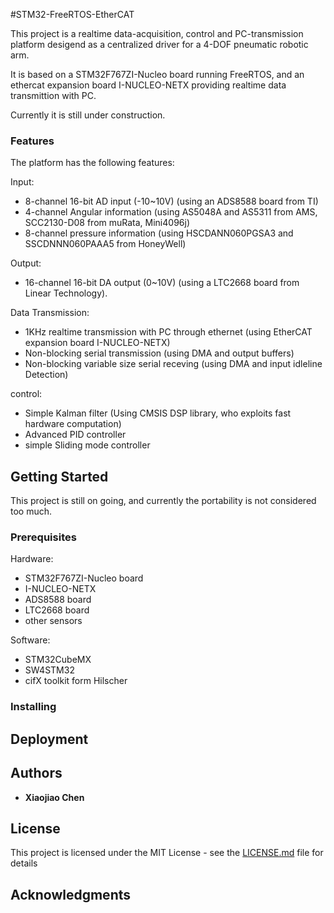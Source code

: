 #STM32-FreeRTOS-EtherCAT

This project is a realtime data-acquisition, control and PC-transmission platform desigend as a centralized driver for a 4-DOF pneumatic robotic arm.

It is based on a STM32F767ZI-Nucleo board running FreeRTOS, and an ethercat expansion board I-NUCLEO-NETX providing realtime data transmittion with PC. 

Currently it is still under construction.

### Features
The platform has the following features:

Input:
 * 8-channel 16-bit AD input (-10~10V) (using an ADS8588 board from TI)
 * 4-channel Angular information (using AS5048A and AS5311 from AMS, SCC2130-D08 from muRata, Mini4096j)
 * 8-channel pressure information (using HSCDANN060PGSA3 and  SSCDNNN060PAAA5 from HoneyWell)

Output:
 * 16-channel 16-bit DA output (0~10V) (using a LTC2668 board from Linear Technology).

Data Transmission:
 * 1KHz realtime transmission with PC through ethernet (using EtherCAT expansion board I-NUCLEO-NETX)
 * Non-blocking serial transmission (using DMA and output buffers)
 * Non-blocking variable size serial receving (using DMA and input idleline Detection) 

control:
 * Simple Kalman filter (Using CMSIS DSP library, who exploits fast hardware computation)
 * Advanced PID controller
 * simple Sliding mode controller



## Getting Started

This project is still on going, and currently the portability is not considered too much.
 
### Prerequisites

Hardware:
 * STM32F767ZI-Nucleo board
 * I-NUCLEO-NETX
 * ADS8588 board
 * LTC2668 board
 * other sensors
 
Software:
 * STM32CubeMX
 * SW4STM32
 * cifX toolkit form Hilscher
 
 
### Installing

## Deployment

## Authors

* **Xiaojiao Chen** 

## License

This project is licensed under the MIT License - see the [LICENSE.md](LICENSE.md) file for details

## Acknowledgments
